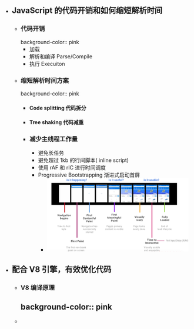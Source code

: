 - ## JavaScript 的代码开销和如何缩短解析时间
	- ### 代码开销
	  background-color:: pink
		- 加载
		- 解析和编译 Parse/Compile
		- 执行 Execuiton
	- ### 缩短解析时间方案
	  background-color:: pink
		- #### Code splitting 代码拆分
		- #### Tree shaking 代码减重
		- ### 减少主线程工作量
			- 避免长任务
			- 避免超过 1kb 的行间脚本( inline script)
			- 使用 rAF 和 rIC 进行时间调度
			- Progressive Bootstrapping 渐进式启动首屏
				- ![image.png](../assets/image_1696739703129_0.png)
- ## 配合 V8 引擎，有效优化代码
	- ### V8 编译原理
	  background-color:: pink
		-
	-